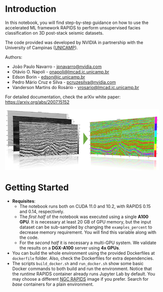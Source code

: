 # Introduction

In this notebook, you will find step-by-step guidance on how to use the accelerated ML framework RAPIDS to perform unsupervised facies classification on 3D post-stack seismic datasets.

The code provided was developed by NVIDIA in partnership with the University of Campinas ([UNICAMP](https://ic.unicamp.br/en/)).

Authors:
- João Paulo Navarro - [jpnavarro@nvidia.com](mailto:jpnavarro@nvidia.com)
- Otávio O. Napoli - [onapoli@lmcad.ic.unicamp.br](mailto:onapoli@lmcad.ic.unicamp.br)
- Edson Borin - [edson@ic.unicamp.br](mailto:edson@ic.unicamp.br)
- Pedro Mário Cruz e Silva - [pcruzesilva@nvidia.com](mailto:pcruzesilva@nvidia.com)
- Vanderson Martins do Rosário - [vrosario@lmcad.ic.unicamp.br](mailto:vrosario@lmcad.ic.unicamp.br)

For detailed documentation, check the arXiv white paper: https://arxiv.org/abs/2007.15152

<img src="https://github.com/NVIDIA/energy-sdk/blob/master/rapids_seismic_facies/figs/intro.png?raw=true" width=700 align=center>

# Getting Started

- **Requisites**: 
    - The notebook runs both on CUDA 11.0 and 10.2, with RAPIDS 0.15 and 0.14, respectively.
    - The *first half* of the notebook was executed using a single **A100 GPU**. It is necessary at least 20 GB of GPU memory, but the input dataset can be sub-sampled by changing the `examples_percent` to decrease memory requirement.  You will find this variable along with the code.
    - For the *second half* it is necessary a multi-GPU system. We validate the results on a **DGX-A100** server using **4x GPUs**.
- You can build the whole environment using the provided Dockerfiles at `dockerfile` folder. Also, check the Dockerfiles for extra dependencies.
- The scripts `build_docker.sh` and `run_docker.sh` show some basic Docker commands to both build and run the environment. Notice that the *runtime* RAPIDS container already runs Jupyter Lab by default. You may choose a different [NGC RAPIDS](https://ngc.nvidia.com/catalog/containers/nvidia:rapidsai:rapidsai/tags) image if you prefer. Search for *base* containers for a plain environment.
